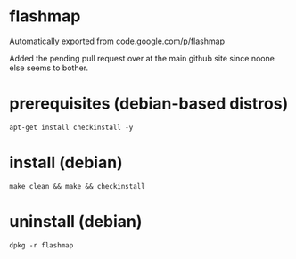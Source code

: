 # flashmap
Automatically exported from code.google.com/p/flashmap

Added the pending pull request over at the main github site since noone else seems to bother.

# prerequisites (debian-based distros)

    apt-get install checkinstall -y

# install (debian)

    make clean && make && checkinstall
    
# uninstall (debian)

    dpkg -r flashmap
